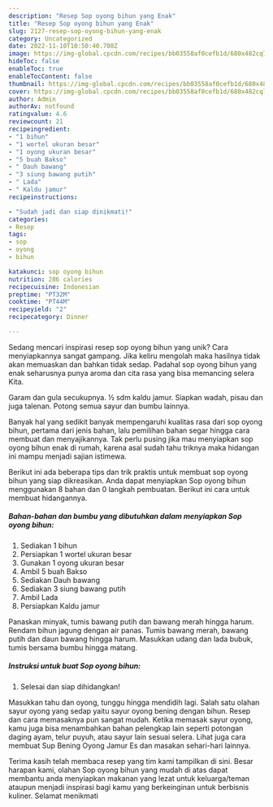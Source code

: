 ```yaml
---
description: "Resep Sop oyong bihun yang Enak"
title: "Resep Sop oyong bihun yang Enak"
slug: 2127-resep-sop-oyong-bihun-yang-enak
category: Uncategorized
date: 2022-11-10T10:50:40.708Z
image: https://img-global.cpcdn.com/recipes/bb03558af0cefb1d/680x482cq70/sop-oyong-bihun-foto-resep-utama.jpg
hideToc: false
enableToc: true
enableTocContent: false
thumbnail: https://img-global.cpcdn.com/recipes/bb03558af0cefb1d/680x482cq70/sop-oyong-bihun-foto-resep-utama.jpg
cover: https://img-global.cpcdn.com/recipes/bb03558af0cefb1d/680x482cq70/sop-oyong-bihun-foto-resep-utama.jpg
author: Admin
authorAv: notfound
ratingvalue: 4.6
reviewcount: 21
recipeingredient:
- "1 bihun"
- "1 wortel ukuran besar"
- "1 oyong ukuran besar"
- "5 buah Bakso"
- " Dauh bawang"
- "3 siung bawang putih"
- " Lada"
- " Kaldu jamur"
recipeinstructions:

- "Sudah jadi dan siap dinikmati!"
categories:
- Resep
tags:
- sop
- oyong
- bihun

katakunci: sop oyong bihun 
nutrition: 286 calories
recipecuisine: Indonesian
preptime: "PT32M"
cooktime: "PT44M"
recipeyield: "2"
recipecategory: Dinner

---
```





Sedang mencari inspirasi resep sop oyong bihun yang unik? Cara menyiapkannya sangat gampang. Jika keliru mengolah maka hasilnya tidak akan memuaskan dan bahkan tidak sedap. Padahal sop oyong bihun yang enak seharusnya punya aroma dan cita rasa yang bisa memancing selera Kita.





Garam dan gula secukupnya. ½ sdm kaldu jamur. Siapkan wadah, pisau dan juga talenan. Potong semua sayur dan bumbu lainnya.

Banyak hal yang sedikit banyak mempengaruhi kualitas rasa dari sop oyong bihun, pertama dari jenis bahan, lalu pemilihan bahan segar hingga cara membuat dan menyajikannya. Tak perlu pusing jika mau menyiapkan sop oyong bihun enak di rumah, karena asal sudah tahu triknya maka hidangan ini mampu menjadi sajian istimewa.






Berikut ini ada beberapa tips dan trik praktis untuk membuat sop oyong bihun yang siap dikreasikan. Anda dapat menyiapkan Sop oyong bihun menggunakan 8 bahan dan 0 langkah pembuatan. Berikut ini cara untuk membuat hidangannya.

<!--inarticleads1-->

##### Bahan-bahan dan bumbu yang dibutuhkan dalam menyiapkan Sop oyong bihun:

1. Sediakan 1 bihun
1. Persiapkan 1 wortel ukuran besar
1. Gunakan 1 oyong ukuran besar
1. Ambil 5 buah Bakso
1. Sediakan  Dauh bawang
1. Sediakan 3 siung bawang putih
1. Ambil  Lada
1. Persiapkan  Kaldu jamur


Panaskan minyak, tumis bawang putih dan bawang merah hingga harum. Rendam bihun jagung dengan air panas. Tumis bawang merah, bawang putih dan daun bawang hingga harum. Masukkan udang dan lada bubuk, tumis bersama bumbu hingga matang. 

<!--inarticleads2-->

##### Instruksi untuk buat Sop oyong bihun:


1. Selesai dan siap dihidangkan!

Masukkan tahu dan oyong, tunggu hingga mendidih lagi. Salah satu olahan sayur oyong yang sedap yaitu sayur oyong bening dengan bihun. Resep dan cara memasaknya pun sangat mudah. Ketika memasak sayur oyong, kamu juga bisa menambahkan bahan pelengkap lain seperti potongan daging ayam, telur puyuh, atau sayur lain sesuai selera. Lihat juga cara membuat Sup Bening Oyong Jamur Es dan masakan sehari-hari lainnya. 

Terima kasih telah membaca resep yang tim kami tampilkan di sini. Besar harapan kami, olahan Sop oyong bihun yang mudah di atas dapat membantu anda menyiapkan makanan yang lezat untuk keluarga/teman ataupun menjadi inspirasi bagi kamu yang berkeinginan untuk berbisnis kuliner. Selamat menikmati
